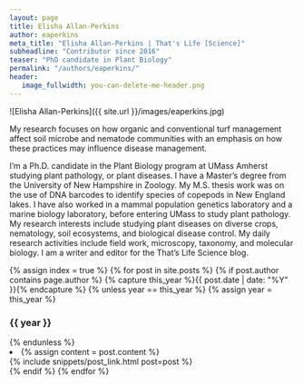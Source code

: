 ```yaml
---
layout: page
title: Elisha Allan-Perkins
author: eaperkins
meta_title: "Elisha Allan-Perkins | That's Life [Science]"
subheadline: "Contributor since 2016"
teaser: "PhD candidate in Plant Biology"
permalink: "/authors/eaperkins/"
header:
   image_fullwidth: you-can-delete-me-header.png
---
```

![Elisha Allan-Perkins]({{ site.url }}/images/eaperkins.jpg)

My research focuses on how organic and conventional turf management affect soil microbe and nematode communities with an emphasis on how these practices may influence disease management.

I’m a Ph.D. candidate in the Plant Biology program at UMass Amherst studying plant pathology, or plant diseases.  I have a Master’s degree from the University of New Hampshire in Zoology.  My M.S. thesis work was on the use of DNA barcodes to identify species of copepods in New England lakes.  I have also worked in a mammal population genetics laboratory and a marine biology laboratory, before entering UMass to study plant pathology.  My research interests include studying plant diseases on diverse crops, nematology, soil ecosystems, and biological disease control.  My daily research activities include field work, microscopy, taxonomy, and molecular biology.   I am a writer and editor for the That’s Life Science blog.

{% assign index = true %}
{% for post in site.posts %}
{% if post.author contains page.author %}
{% capture this_year %}{{ post.date | date: "%Y" }}{% endcapture %}
{% unless year == this_year %}
{% assign year = this_year %}
<h3>{{ year }}</h3>
{% endunless %}
<li>
{% assign content = post.content %}
<article>
{% include snippets/post_link.html post=post %}
</article>
</li>
{% endif %}
{% endfor %}
